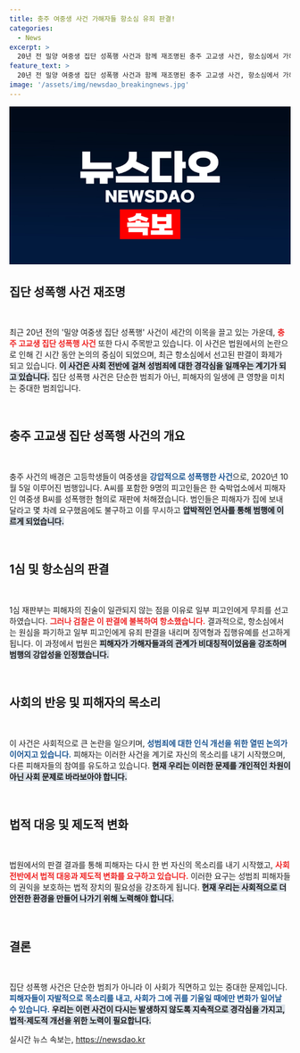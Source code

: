 ```yaml
---
title: 충주 여중생 사건 가해자들 항소심 유죄 판결!
categories:
  - News
excerpt: >
  20년 전 밀양 여중생 집단 성폭행 사건과 함께 재조명된 충주 고교생 사건, 항소심에서 가해자 5명에게 징역형이 선고됐다. 피해자의 고통과 진실이 밝혀진 가운데 정의는 과연 어디에 있을까? 클릭해 더 알아보세요!
feature_text: >
  20년 전 밀양 여중생 집단 성폭행 사건과 함께 재조명된 충주 고교생 사건, 항소심에서 가해자 5명에게 징역형이 선고됐다. 피해자의 고통과 진실이 밝혀진 가운데 정의는 과연 어디에 있을까? 클릭해 더 알아보세요!
image: '/assets/img/newsdao_breakingnews.jpg'
---
```


<p><img src="/assets/img/newsdao_breakingnews.jpg" alt="ontimetimes 속보" /></p>

<h2 data-ke-size="size26">집단 성폭행 사건 재조명</h2>

<p data-ke-size="size16">&nbsp;</p>

<p>최근 20년 전의 '밀양 여중생 집단 성폭행' 사건이 세간의 이목을 끌고 있는 가운데, <b><span style="color: #ee2323;">충주 고교생 집단 성폭행 사건</span></b> 또한 다시 주목받고 있습니다. 이 사건은 법원에서의 논란으로 인해 긴 시간 동안 논의의 중심이 되었으며, 최근 항소심에서 선고된 판결이 화제가 되고 있습니다. <b><span style="background-color: #21538527;">이 사건은 사회 전반에 걸쳐 성범죄에 대한 경각심을 일깨우는 계기가 되고 있습니다.</span></b> 집단 성폭행 사건은 단순한 범죄가 아닌, 피해자의 일생에 큰 영향을 미치는 중대한 범죄입니다. </p>

<p data-ke-size="size16">&nbsp;</p>

<h2 data-ke-size="size26">충주 고교생 집단 성폭행 사건의 개요</h2>

<p data-ke-size="size16">&nbsp;</p>

<p>충주 사건의 배경은 고등학생들이 여중생을 <b><span style="color: #1a5490;">강압적으로 성폭행한 사건</span></b>으로, 2020년 10월 5일 이루어진 범행입니다. A씨를 포함한 9명의 피고인들은 한 숙박업소에서 피해자인 여중생 B씨를 성폭행한 혐의로 재판에 처해졌습니다. 범인들은 피해자가 집에 보내 달라고 몇 차례 요구했음에도 불구하고 이를 무시하고 <b><span style="background-color: #21538527;">압박적인 언사를 통해 범행에 이르게 되었습니다.</span></b> </p>

<p data-ke-size="size16">&nbsp;</p>

<h2 data-ke-size="size26">1심 및 항소심의 판결</h2>

<p data-ke-size="size16">&nbsp;</p>

<p>1심 재판부는 피해자의 진술이 일관되지 않는 점을 이유로 일부 피고인에게 무죄를 선고하였습니다. <b><span style="color: #ee2323;">그러나 검찰은 이 판결에 불복하여 항소했습니다.</span></b> 결과적으로, 항소심에서는 원심을 파기하고 일부 피고인에게 유죄 판결을 내리며 징역형과 집행유예를 선고하게 됩니다. 이 과정에서 법원은 <b><span style="background-color: #21538527;">피해자가 가해자들과의 관계가 비대칭적이었음을 강조하며 범행의 강압성을 인정했습니다.</span></b> </p>

<p data-ke-size="size16">&nbsp;</p>

<h2 data-ke-size="size26">사회의 반응 및 피해자의 목소리</h2>

<p data-ke-size="size16">&nbsp;</p>

<p>이 사건은 사회적으로 큰 논란을 일으키며, <b><span style="color: #1a5490;">성범죄에 대한 인식 개선을 위한 열띤 논의가 이어지고 있습니다.</span></b> 피해자는 이러한 사건을 계기로 자신의 목소리를 내기 시작했으며, 다른 피해자들의 참여를 유도하고 있습니다. <b><span style="background-color: #21538527;">현재 우리는 이러한 문제를 개인적인 차원이 아닌 사회 문제로 바라보아야 합니다.</span></b> </p>

<p data-ke-size="size16">&nbsp;</p>

<h2 data-ke-size="size26">법적 대응 및 제도적 변화</h2>

<p data-ke-size="size16">&nbsp;</p>

<p>법원에서의 판결 결과를 통해 피해자는 다시 한 번 자신의 목소리를 내기 시작했고, <b><span style="color: #ee2323;">사회 전반에서 법적 대응과 제도적 변화를 요구하고 있습니다.</span></b> 이러한 요구는 성범죄 피해자들의 권익을 보호하는 법적 장치의 필요성을 강조하게 됩니다. <b><span style="background-color: #21538527;">현재 우리는 사회적으로 더 안전한 환경을 만들어 나가기 위해 노력해야 합니다.</span></b> </p>

<p data-ke-size="size16">&nbsp;</p>

<h2 data-ke-size="size26">결론</h2>

<p data-ke-size="size16">&nbsp;</p>

<p>집단 성폭행 사건은 단순한 범죄가 아니라 이 사회가 직면하고 있는 중대한 문제입니다. <b><span style="color: #1a5490;">피해자들이 자발적으로 목소리를 내고, 사회가 그에 귀를 기울일 때에만 변화가 일어날 수 있습니다.</span></b> <b><span style="background-color: #21538527;">우리는 이런 사건이 다시는 발생하지 않도록 지속적으로 경각심을 가지고, 법적·제도적 개선을 위한 노력이 필요합니다.</span></b></p>
실시간 뉴스 속보는, <a href="https://newsdao.kr" rel="dofollow">https://newsdao.kr</a>


